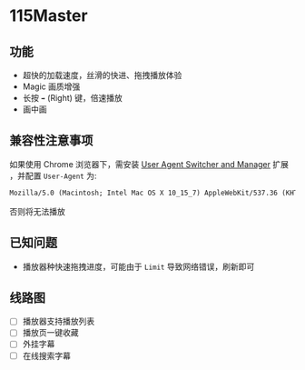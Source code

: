 # 115Master

## 功能

- 超快的加载速度，丝滑的快进、拖拽播放体验
- Magic 画质增强
- 长按 `➡️` (Right) 键，倍速播放
- 画中画

## 兼容性注意事项

如果使用 Chrome 浏览器下，需安装 [User Agent Switcher and Manager](https://chromewebstore.google.com/detail/user-agent-switcher-and-m/bhchdcejhohfmigjafbampogmaanbfkg) 扩展 ，并配置 `User-Agent` 为:

```txt
Mozilla/5.0 (Macintosh; Intel Mac OS X 10_15_7) AppleWebKit/537.36 (KHTML, like Gecko) Chrome/125.0.0.0 Safari/537.36 115Browser/27.0.6.3
```

否则将无法播放

## 已知问题

- 播放器种快速拖拽进度，可能由于 `Limit` 导致网络错误，刷新即可

## 线路图

- [ ] 播放器支持播放列表
- [ ] 播放页一键收藏
- [ ] 外挂字幕
- [ ] 在线搜索字幕
